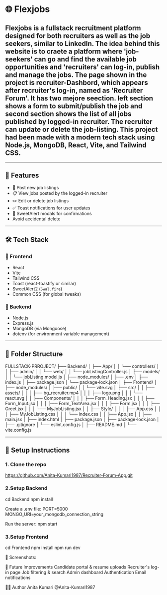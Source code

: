 # 🌐 Flexjobs

## **Flexjobs** is a fullstack recruitment platform designed for both recruiters as well as the job seekers, similar to LinkedIn. The idea behind this website is to craete a platform where 'job-seekers' can go and find the available job opportunities and 'recruiters' can log-in, publish and manage the jobs. The page shown in the project is recruiter-Dashbord, which appears after recruiter's log-in, named as 'Recruiter Forum'. It has two mejore seection. left section shows a form to submit/publish the job and second section shows the list of all jobs published by logged-in recruiter. The recruiter can update or delete the job-listing. This project had been made with a modern tech stack using Node.js, MongoDB, React, Vite, and Tailwind CSS.

---

## 🚀 Features

- 📝 Post new job listings
- 📋 View jobs posted by the logged-in recruiter
- ✏️ Edit or delete job listings
- ✅ Toast notifications for user updates
- 🧠 SweetAlert modals for confirmations
- Avoid accidental delete

---

## 🛠️ Tech Stack

### 🔹 Frontend

- React
- Vite
- Tailwind CSS
- Toast (react-toastify or similar)
- SweetAlert2 (`Swal.fire`)
- Common CSS (for global tweaks)

### 🔹 Backend

- Node.js
- Express.js
- MongoDB (via Mongoose)
- dotenv (for environment variable management)

---

## 📁 Folder Structure

FULLSTACK-PRROJECT/
├── Backend/
│ ├── App/
│ │ └── controllers/
│ │ ├── admin/
│ │ └── web/
│ │ └── jobListingController.js
│ ├── models/
│ │ └── jobListing.model.js
│ ├── node_modules/
│ ├── .env
│ ├── index.js
│ ├── package.json
│ └── package-lock.json
│
├── Frontend/
│ ├── node_modules/
│ ├── public/
│ │ └── vite.svg
│ ├── src/
│ │ ├── assets/
│ │ │ ├── bg_recruiter.mp4
│ │ │ ├── logo.png
│ │ │ └── react.svg
│ │ ├── Components/
│ │ │ ├── Form_Heading.jsx
│ │ │ ├── Form_Input.jsx
│ │ │ ├── Form_TextArea.jsx
│ │ │ ├── Form.jsx
│ │ │ ├── Greet.jsx
│ │ │ └── MyJobListing.jsx
│ │ ├── Style/
│ │ │ ├── App.css
│ │ │ ├── MyJobListing.css
│ │ │ └── index.css
│ │ ├── App.jsx
│ │ ├── main.jsx
│ ├── index.html
│ ├── package.json
│ ├── package-lock.json
│ ├── .gitignore
│ └── eslint.config.js
│ ├── README.md
│ └── vite.config.js

---

## 🔧 Setup Instructions

### 1. Clone the repo

https://github.com/Anita-Kumari1987/Recruiter-Forum-App.git

### 2.Setup Backend

cd Backend
npm install

Create a .env file:
PORT=5000
MONGO_URI=your_mongodb_connection_string

Run the server:
npm start

### 3.Setup Frontend

cd Frontend
npm install
npm run dev

🌟 Screenshots:


📌 Future Improvements
Candidate portal & resume uploads
Recruiter's log-in page
Job filtering & search
Admin dashboard
Authentication 
Email notifications

🧑‍💻 Author
Anita Kumari
@Anita-Kumari1987
